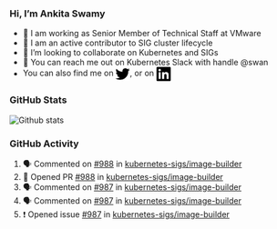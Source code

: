 ### Hi, I’m Ankita Swamy

- 💼 I am working as Senior Member of Technical Staff at VMware
- 👀 I am an active contributor to SIG cluster lifecycle 
- 💞️ I’m looking to collaborate on Kubernetes and SIGs
- 💬 You can reach me out on Kubernetes Slack with handle @swan
- You can also find me on <a href="https://twitter.com/SwamyAnkita" target="blank"><img align="center" src="https://raw.githubusercontent.com/Ankitasw/Ankitasw/master/svg/twitter.svg" alt="Ankitasw" height="25" width="25" color="#1DA1f2" /></a>, or on <a href="https://www.linkedin.com/in/Ankitaswamy/" target="blank"><img align="center" src="https://raw.githubusercontent.com/Ankitasw/Ankitasw/master/svg/linkedin.svg" alt="Ankitasw" height="25" width="25" /></a>

### GitHub Stats
![Github stats](https://github-readme-stats.vercel.app/api?username=Ankitasw&count_private=true&show_icons=true&theme=tokyonight)

### GitHub Activity 
<!--START_SECTION:activity-->
1. 🗣 Commented on [#988](https://github.com/kubernetes-sigs/image-builder/issues/988) in [kubernetes-sigs/image-builder](https://github.com/kubernetes-sigs/image-builder)
2. 💪 Opened PR [#988](https://github.com/kubernetes-sigs/image-builder/pull/988) in [kubernetes-sigs/image-builder](https://github.com/kubernetes-sigs/image-builder)
3. 🗣 Commented on [#987](https://github.com/kubernetes-sigs/image-builder/issues/987) in [kubernetes-sigs/image-builder](https://github.com/kubernetes-sigs/image-builder)
4. 🗣 Commented on [#987](https://github.com/kubernetes-sigs/image-builder/issues/987) in [kubernetes-sigs/image-builder](https://github.com/kubernetes-sigs/image-builder)
5. ❗️ Opened issue [#987](https://github.com/kubernetes-sigs/image-builder/issues/987) in [kubernetes-sigs/image-builder](https://github.com/kubernetes-sigs/image-builder)
<!--END_SECTION:activity-->

